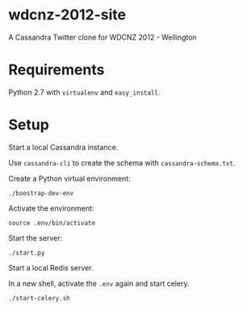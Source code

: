 wdcnz-2012-site
===============

A Cassandra Twitter clone for WDCNZ 2012 - Wellington

Requirements
============

Python 2.7 with `virtualenv` and `easy_install`.

Setup
=====

Start a local Cassandra instance. 

Use `cassandra-cli` to create the schema with `cassandra-schema.txt`.

Create a Python virtual environment:

    ./boostrap-dev-env
    
Activate the environment:

    source .env/bin/activate

Start the server:

    ./start.py

Start a local Redis server.

In a new shell, activate the `.env` again and start celery.

    ./start-celery.sh 

